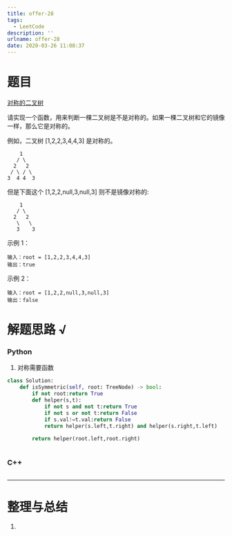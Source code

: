 ```yaml
---
title: offer-28
tags:
  - LeetCode
description: ''
urlname: offer-28
date: 2020-03-26 11:08:37
---
```


# 题目

[对称的二叉树](https://leetcode-cn.com/problems/dui-cheng-de-er-cha-shu-lcof/)

请实现一个函数，用来判断一棵二叉树是不是对称的。如果一棵二叉树和它的镜像一样，那么它是对称的。

例如，二叉树 [1,2,2,3,4,4,3] 是对称的。

```
    1
   / \
  2   2
 / \ / \
3  4 4  3
```

但是下面这个 [1,2,2,null,3,null,3] 则不是镜像对称的:

```
    1
   / \
  2   2
   \   \
   3    3
```

 

示例 1：

```
输入：root = [1,2,2,3,4,4,3]
输出：true
```


示例 2：

```
输入：root = [1,2,2,null,3,null,3]
输出：false
```



# 解题思路 √

### Python

1. 对称需要函数

```python
class Solution:
    def isSymmetric(self, root: TreeNode) -> bool:
        if not root:return True
        def helper(s,t):
            if not s and not t:return True
            if not s or not t:return False
            if s.val!=t.val:return False
            return helper(s.left,t.right) and helper(s.right,t.left)
        
        return helper(root.left,root.right)
```


```python

```



### C++

```cpp

```

---



# 整理与总结

1. 

